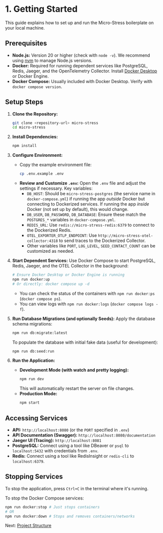 # 1. Getting Started

This guide explains how to set up and run the Micro-Stress boilerplate on your local machine.

## Prerequisites

*   **Node.js:** Version 20 or higher (check with `node -v`). We recommend using [nvm](https://github.com/nvm-sh/nvm) to manage Node.js versions.
*   **Docker:** Required for running dependent services like PostgreSQL, Redis, Jaeger, and the OpenTelemetry Collector. Install [Docker Desktop](https://www.docker.com/products/docker-desktop/) or Docker Engine.
*   **Docker Compose:** Usually included with Docker Desktop. Verify with `docker compose version`.

## Setup Steps

1.  **Clone the Repository:**
    ```bash
    git clone <repository-url> micro-stress
    cd micro-stress
    ```

2.  **Install Dependencies:**
    ```bash
    npm install
    ```

3.  **Configure Environment:**
    *   Copy the example environment file:
        ```bash
        cp .env.example .env
        ```
    *   **Review and Customize `.env`:** Open the `.env` file and adjust the settings if necessary. Key variables:
        *   `DB_HOST`: Should be `micro-stress-postgres` (the service name in `docker-compose.yml`) if running the app *outside* Docker but connecting to Dockerized services. If running the app *inside* Docker (not set up by default), this would change.
        *   `DB_USER`, `DB_PASSWORD`, `DB_DATABASE`: Ensure these match the `POSTGRES_*` variables in `docker-compose.yml`.
        *   `REDIS_URL`: Use `redis://micro-stress-redis:6379` to connect to the Dockerized Redis.
        *   `OTEL_EXPORTER_OTLP_ENDPOINT`: Use `http://micro-stress-otel-collector:4318` to send traces to the Dockerized Collector.
        *   Other variables like `PORT`, `LOG_LEVEL`, `SEED_CONTACT_COUNT` can be customized as needed.

4.  **Start Dependent Services:**
    Use Docker Compose to start PostgreSQL, Redis, Jaeger, and the OTEL Collector in the background:
    ```bash
    # Ensure Docker Desktop or Docker Engine is running
    npm run docker:up
    # Or directly: docker compose up -d
    ```
    *   You can check the status of the containers with `npm run docker:ps` (`docker compose ps`).
    *   You can view logs with `npm run docker:logs` (`docker compose logs -f`).

5.  **Run Database Migrations (and optionally Seeds):**
    Apply the database schema migrations:
    ```bash
    npm run db:migrate:latest
    ```
    To populate the database with initial fake data (useful for development):
    ```bash
    npm run db:seed:run
    ```

6.  **Run the Application:**
    *   **Development Mode (with watch and pretty logging):**
        ```bash
        npm run dev
        ```
        This will automatically restart the server on file changes.
    *   **Production Mode:**
        ```bash
        npm start
        ```

## Accessing Services

*   **API:** `http://localhost:8080` (or the `PORT` specified in `.env`)
*   **API Documentation (Swagger):** `http://localhost:8080/documentation`
*   **Jaeger UI (Tracing):** `http://localhost:8081`
*   **PostgreSQL:** Connect using a tool like DBeaver or `psql` to `localhost:5432` with credentials from `.env`.
*   **Redis:** Connect using a tool like RedisInsight or `redis-cli` to `localhost:6379`.

## Stopping Services

To stop the application, press `Ctrl+C` in the terminal where it's running.

To stop the Docker Compose services:
```bash
npm run docker:stop # Just stops containers
# OR
npm run docker:down # Stops and removes containers/networks
```

Next: [Project Structure](./02-project-structure.md) 